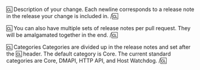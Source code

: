 [Base Branch]: # (Please set the base branch of your pull request appropriately. If you only made a patch, code improvement, non-server code change, or comment/documentation update please target the `master` branch. Otherwise, target the `dev` branch.)

[Release Notes]: # (Your PR should contain a detailed list of notable changes, titled appropriately. This includes any observable changes to the server or DMAPI. See examples below.)

:cl:
Description of your change.
Each newline corresponds to a release note in the release your change is included in.
/:cl:

:cl:
You can also have multiple sets of release notes per pull request.
They will be amalgamated together in the end.
/:cl:

:cl: Categories
Categories are divided up in the release notes and set after the :cl: header.
The default category is Core.
The current standard categories are Core, DMAPI, HTTP API, and Host Watchdog.
/:cl:

[Why]: # (If this does not close or work on an existing GitHub issue, please add a short description [two lines down] of why you think these changes would benefit the server. If you can't justify it in words, it might not be worth adding.)
